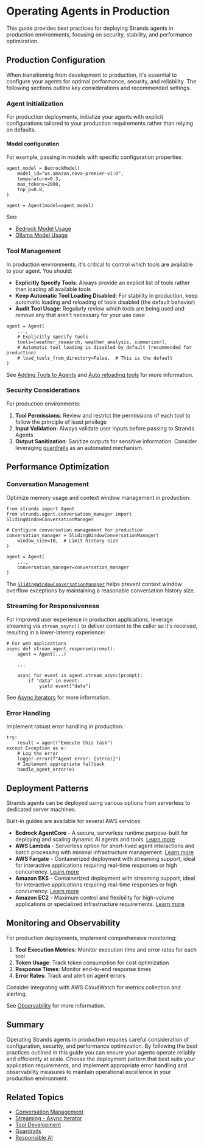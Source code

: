 # Operating Agents in Production

This guide provides best practices for deploying Strands agents in production environments, focusing on security, stability, and performance optimization.

## Production Configuration

When transitioning from development to production, it's essential to configure your agents for optimal performance, security, and reliability. The following sections outline key considerations and recommended settings.

### Agent Initialization

For production deployments, initialize your agents with explicit configurations tailored to your production requirements rather than relying on defaults.

#### Model configuration

For example, passing in models with specific configuration properties:

```
agent_model = BedrockModel(
    model_id="us.amazon.nova-premier-v1:0",
    temperature=0.3,
    max_tokens=2000,
    top_p=0.8,
)

agent = Agent(model=agent_model)

```

See:

- [Bedrock Model Usage](../../concepts/model-providers/amazon-bedrock/#basic-usage)
- [Ollama Model Usage](../../concepts/model-providers/ollama/#basic-usage)

### Tool Management

In production environments, it's critical to control which tools are available to your agent. You should:

- **Explicitly Specify Tools**: Always provide an explicit list of tools rather than loading all available tools
- **Keep Automatic Tool Loading Disabled**: For stability in production, keep automatic loading and reloading of tools disabled (the default behavior)
- **Audit Tool Usage**: Regularly review which tools are being used and remove any that aren't necessary for your use case

```
agent = Agent(
    ...,
    # Explicitly specify tools
    tools=[weather_research, weather_analysis, summarizer],
    # Automatic tool loading is disabled by default (recommended for production)
    # load_tools_from_directory=False,  # This is the default
)

```

See [Adding Tools to Agents](../../concepts/tools/tools_overview/#adding-tools-to-agents) and [Auto reloading tools](../../concepts/tools/tools_overview/#auto-loading-and-reloading-tools) for more information.

### Security Considerations

For production environments:

1. **Tool Permissions**: Review and restrict the permissions of each tool to follow the principle of least privilege
1. **Input Validation**: Always validate user inputs before passing to Strands Agents
1. **Output Sanitization**: Sanitize outputs for sensitive information. Consider leveraging [guardrails](../../safety-security/guardrails/) as an automated mechanism.

## Performance Optimization

### Conversation Management

Optimize memory usage and context window management in production:

```
from strands import Agent
from strands.agent.conversation_manager import SlidingWindowConversationManager

# Configure conversation management for production
conversation_manager = SlidingWindowConversationManager(
    window_size=10,  # Limit history size
)

agent = Agent(
    ...,
    conversation_manager=conversation_manager
)

```

The [`SlidingWindowConversationManager`](../../concepts/agents/conversation-management/#slidingwindowconversationmanager) helps prevent context window overflow exceptions by maintaining a reasonable conversation history size.

### Streaming for Responsiveness

For improved user experience in production applications, leverage streaming via `stream_async()` to deliver content to the caller as it's received, resulting in a lower-latency experience:

```
# For web applications
async def stream_agent_response(prompt):
    agent = Agent(...)

    ...

    async for event in agent.stream_async(prompt):
        if "data" in event:
            yield event["data"]

```

See [Async Iterators](../../concepts/streaming/async-iterators/) for more information.

### Error Handling

Implement robust error handling in production:

```
try:
    result = agent("Execute this task")
except Exception as e:
    # Log the error
    logger.error(f"Agent error: {str(e)}")
    # Implement appropriate fallback
    handle_agent_error(e)

```

## Deployment Patterns

Strands agents can be deployed using various options from serverless to dedicated server machines.

Built-in guides are available for several AWS services:

- **Bedrock AgentCore** - A secure, serverless runtime purpose-built for deploying and scaling dynamic AI agents and tools. [Learn more](../deploy_to_bedrock_agentcore/)
- **AWS Lambda** - Serverless option for short-lived agent interactions and batch processing with minimal infrastructure management. [Learn more](../deploy_to_aws_lambda/)
- **AWS Fargate** - Containerized deployment with streaming support, ideal for interactive applications requiring real-time responses or high concurrency. [Learn more](../deploy_to_aws_fargate/)
- **Amazon EKS** - Containerized deployment with streaming support, ideal for interactive applications requiring real-time responses or high concurrency. [Learn more](../deploy_to_amazon_eks/)
- **Amazon EC2** - Maximum control and flexibility for high-volume applications or specialized infrastructure requirements. [Learn more](../deploy_to_amazon_ec2/)

## Monitoring and Observability

For production deployments, implement comprehensive monitoring:

1. **Tool Execution Metrics**: Monitor execution time and error rates for each tool
1. **Token Usage**: Track token consumption for cost optimization
1. **Response Times**: Monitor end-to-end response times
1. **Error Rates**: Track and alert on agent errors

Consider integrating with AWS CloudWatch for metrics collection and alerting.

See [Observability](../../observability-evaluation/observability/) for more information.

## Summary

Operating Strands agents in production requires careful consideration of configuration, security, and performance optimization. By following the best practices outlined in this guide you can ensure your agents operate reliably and efficiently at scale. Choose the deployment pattern that best suits your application requirements, and implement appropriate error handling and observability measures to maintain operational excellence in your production environment.

## Related Topics

- [Conversation Management](../../concepts/agents/conversation-management/)
- [Streaming - Async Iterator](../../concepts/streaming/async-iterators/)
- [Tool Development](../../concepts/tools/tools_overview/)
- [Guardrails](../../safety-security/guardrails/)
- [Responsible AI](../../safety-security/responsible-ai/)

